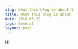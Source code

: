 ```yaml
---
slug: what-this-blog-is-about-1
title: What this blog is about
date: 2016-03-22
tags: General
layout: post
---
```


HI

